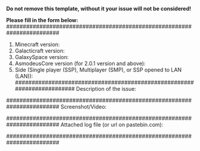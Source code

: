 **Do not remove this template, without it your issue will not be considered!**

**Please fill in the form below:**
########################################################################
1) Minecraft version:
2) Galacticraft version:
3) GalaxySpace version:
4) AsmodeusCore version (for 2.0.1 version and above): 
5) Side (Single player (SSP), Multiplayer (SMP), or SSP opened to LAN (LAN)):
########################################################################
Description of the issue:

########################################################################
Screenshot/Video:

########################################################################
Attached log file (or url on pastebin.com):

########################################################################
